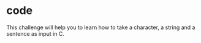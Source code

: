 # code
This challenge will help you to learn how to take a character, a string and a sentence as input in C.

